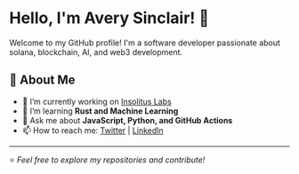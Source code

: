 # Hello, I'm Avery Sinclair! 👋

Welcome to my GitHub profile! I'm a software developer passionate about solana, blockchain, AI, and web3 development.

## 🚀 About Me
- 🔭 I’m currently working on [Insolitus Labs](https://github.com/Insolitus-Labs)
- 🌱 I’m learning **Rust and Machine Learning**
- 💬 Ask me about **JavaScript, Python, and GitHub Actions**
- 📫 How to reach me: [Twitter](https://twitter.com/yourhandle) | [LinkedIn](https://linkedin.com/in/yourprofile)

---

⭐️ _Feel free to explore my repositories and contribute!_
